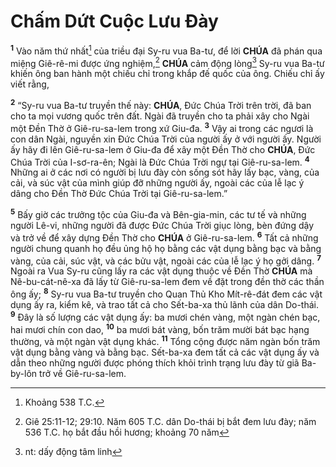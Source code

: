 # Chấm Dứt Cuộc Lưu Đày
<sup><b>1</b></sup> Vào năm thứ nhất[^1] của triều đại Sy-ru vua Ba-tư, để lời **CHÚA** đã phán qua miệng Giê-rê-mi được ứng nghiệm,[^2] **CHÚA** cảm động lòng[^3] Sy-ru vua Ba-tư khiến ông ban hành một chiếu chỉ trong khắp đế quốc của ông. Chiếu chỉ ấy viết rằng,

<sup><b>2</b></sup> “Sy-ru vua Ba-tư truyền thế này: **CHÚA**, Đức Chúa Trời trên trời, đã ban cho ta mọi vương quốc trên đất. Ngài đã truyền cho ta phải xây cho Ngài một Đền Thờ ở Giê-ru-sa-lem trong xứ Giu-đa. <sup><b>3</b></sup> Vậy ai trong các ngươi là con dân Ngài, nguyền xin Đức Chúa Trời của người ấy ở với người ấy. Người ấy hãy đi lên Giê-ru-sa-lem ở Giu-đa để xây một Đền Thờ cho **CHÚA**, Đức Chúa Trời của I-sơ-ra-ên; Ngài là Đức Chúa Trời ngự tại Giê-ru-sa-lem. <sup><b>4</b></sup> Những ai ở các nơi có người bị lưu đày còn sống sót hãy lấy bạc, vàng, của cải, và súc vật của mình giúp đỡ những người ấy, ngoài các của lễ lạc ý dâng cho Đền Thờ Đức Chúa Trời tại Giê-ru-sa-lem.”

<sup><b>5</b></sup> Bấy giờ các trưởng tộc của Giu-đa và Bên-gia-min, các tư tế và những người Lê-vi, những người đã được Đức Chúa Trời giục lòng, bèn đứng dậy và trở về để xây dựng Đền Thờ cho **CHÚA** ở Giê-ru-sa-lem. <sup><b>6</b></sup> Tất cả những người chung quanh họ đều ủng hộ họ bằng các vật dụng bằng bạc và bằng vàng, của cải, súc vật, và các bửu vật, ngoài các của lễ lạc ý họ gởi dâng. <sup><b>7</b></sup> Ngoài ra Vua Sy-ru cũng lấy ra các vật dụng thuộc về Đền Thờ **CHÚA** mà Nê-bu-cát-nê-xa đã lấy từ Giê-ru-sa-lem đem về đặt trong đền thờ các thần ông ấy; <sup><b>8</b></sup> Sy-ru vua Ba-tư truyền cho Quan Thủ Kho Mít-rê-đát đem các vật dụng ấy ra, kiểm kê, và trao tất cả cho Sết-ba-xa thủ lãnh của dân Do-thái. <sup><b>9</b></sup> Đây là số lượng các vật dụng ấy: ba mươi chén vàng, một ngàn chén bạc, hai mươi chín con dao, <sup><b>10</b></sup> ba mươi bát vàng, bốn trăm mười bát bạc hạng thường, và một ngàn vật dụng khác. <sup><b>11</b></sup> Tổng cộng được năm ngàn bốn trăm vật dụng bằng vàng và bằng bạc. Sết-ba-xa đem tất cả các vật dụng ấy và dẫn theo những người được phóng thích khỏi trình trạng lưu đày từ giã Ba-by-lôn trở về Giê-ru-sa-lem.

[^1]: Khoảng 538 T.C.
[^2]: Giê 25:11-12; 29:10. Năm 605 T.C. dân Do-thái bị bắt đem lưu đày; năm 536 T.C. họ bắt đầu hồi hương; khoảng 70 năm
[^3]: nt: dấy động tâm linh